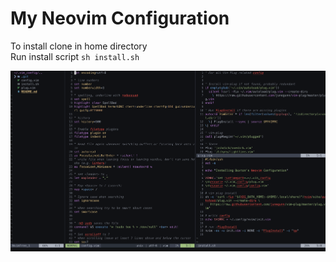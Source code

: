 # My Neovim Configuration

To install clone in home directory  
Run install script `sh install.sh`

![Neovim Preview](preview.png "Neovim Preview")


